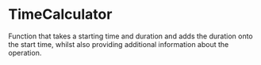 # TimeCalculator
Function that takes a starting time and duration and adds the duration onto the start time, whilst also providing additional information about the operation.
